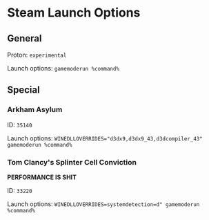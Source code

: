# Steam Launch Options

## General

Proton: ``experimental``

Launch options: ``gamemoderun %command%``

## Special

### Arkham Asylum

ID: ``35140``

Launch options: ``WINEDLLOVERRIDES="d3dx9,d3dx9_43,d3dcompiler_43" gamemoderun %command%``

### Tom Clancy's Splinter Cell Conviction

**PERFORMANCE IS SHIT**

ID: ``33220``

Launch options: ``WINEDLLOVERRIDES=systemdetection=d" gamemoderun %command%``
